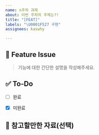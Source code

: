```yaml
---
name: n주차 과제
about: 이번 주차의 주제는?!
title: "[FEAT]"
labels: "\U0001F527 구현"
assignees: kaswhy

---
```


## 📌 Feature Issue

> 기능에 대한 간단한 설명을 작성해주세요.

## ✅ To-Do

- [ ] 완료
- [x] 미완료


## 🧷 참고할만한 자료(선택)
